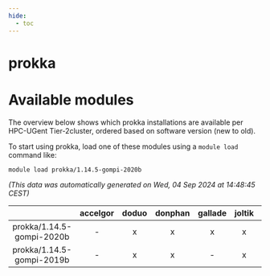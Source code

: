 ```yaml
---
hide:
  - toc
---
```


prokka
======

# Available modules


The overview below shows which prokka installations are available per HPC-UGent Tier-2cluster, ordered based on software version (new to old).

To start using prokka, load one of these modules using a `module load` command like:

```shell
module load prokka/1.14.5-gompi-2020b
```

*(This data was automatically generated on Wed, 04 Sep 2024 at 14:48:45 CEST)*  

| |accelgor|doduo|donphan|gallade|joltik|shinx|skitty|
| :---: | :---: | :---: | :---: | :---: | :---: | :---: | :---: |
|prokka/1.14.5-gompi-2020b|-|x|x|x|x|-|x|
|prokka/1.14.5-gompi-2019b|-|x|x|-|x|-|x|
